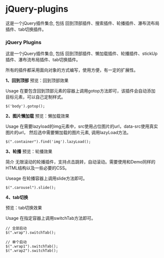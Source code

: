 # jQuery-plugins
这是一个jQuery插件集合, 包括 回到顶部插件、搜索插件、轮播插件、瀑布流布局插件、tab切换插件。


### jQuery Plugins

这是一个jQuery插件集合, 包括 回到顶部插件、懒加载插件、轮播插件、stickUp插件、瀑布流布局插件、tab切换插件。

所有的插件都采用面向对象的方式编写，使用方便，有一定的扩展性。

**1、回到顶部**
 预览：回到顶部效果

Usage
在要包含回到顶部元素的容器上调用gotop方法即可，该插件会自动添加目标元素，可以自己定制样式。
```
$('body').gotop();
```
**2、图片懒加载**
预览：懒加载效果

Usage
在需要lazyload的img元素中，src使用占位图片的url，data-src使用真实图片的url， 然后选中需要懒加载的图片元素, 调用lazyLoad方法。
```
$(".container").find('img').lazyLoad();
```
**3、轮播**
预览：轮播效果

简介
无限滚动的轮播插件，支持点击跳转，自动滚动。需要使用和Demo同样的HTML结构以及一些必要的CSS。

Useage
在轮播容器上调用slide方法即可。
```
$(".carousel").slide();
```
**4、tab切换**

预览：tab切换效果

Usage
在指定容器上调用switchTab方法即可。

```
// 全部启动
$(".wrap").switchTab();

// 单个启动
$(".wrap1").switchTab();
$(".wrap2").switchTab();
```

